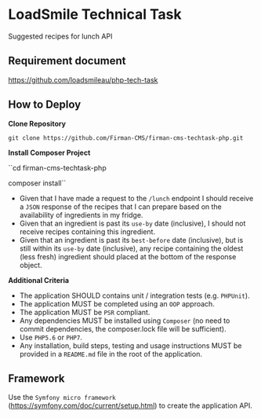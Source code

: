 # LoadSmile Technical Task
Suggested recipes for lunch API


## Requirement document

https://github.com/loadsmileau/php-tech-task

## How to Deploy
__Clone Repository__

`git clone https://github.com/Firman-CMS/firman-cms-techtask-php.git`


__Install Composer Project__

``cd firman-cms-techtask-php

composer install``

- Given that I have made a request to the `/lunch` endpoint I should receive a `JSON` response of the recipes 
that I can prepare based on the availability of ingredients in my fridge.
- Given that an ingredient is past its `use-by` date (inclusive), I should not receive recipes containing this ingredient.
- Given that an ingredient is past its `best-before` date (inclusive), but is still within its `use-by` date (inclusive), any recipe containing the oldest (less fresh) ingredient should placed at the bottom of the response object.

__Additional Criteria__
- The application SHOULD contains unit / integration tests (e.g. `PHPUnit`).
- The application MUST be completed using an `OOP` approach.
- The application MUST be `PSR` compliant.
- Any dependencies MUST be installed using `Composer` (no need to commit dependencies, the
composer.lock file will be sufficient).
- Use `PHP5.6` or `PHP7`.
- Any installation, build steps, testing and usage instructions MUST be provided in a `README.md` file in the root of the application.

## Framework
Use the `Symfony micro framework` (https://symfony.com/doc/current/setup.html) to create the application API. 

